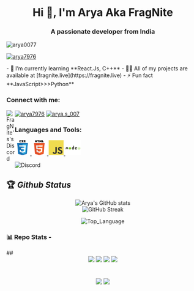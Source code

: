 <h1 align="center">Hi 👋, I'm Arya Aka FragNite</h1>
<h3 align="center">A passionate developer from India</h3>
<p align="left"> <img src="https://komarev.com/ghpvc/?username=arya0077&label=Profile%20views&color=0e75b6&style=flat" alt="arya0077" /> </p>
<p align="left"> <a href="https://twitter.com/arya7976" target="blank"><img src="https://img.shields.io/twitter/follow/arya7976?logo=twitter&style=for-the-badge" alt="arya7976" /></a> </p>
- 🌱 I’m currently learning **React.Js, C++**
- 👨‍💻 All of my projects are available at [fragnite.live](https://fragnite.live)
- ⚡ Fun fact **JavaScript>>>Python**
<h3 align="left">Connect with me:</h3>
<p align="left">
<a href="https://twitter.com/arya7976" target="blank"><img align="center" src="https://raw.githubusercontent.com/rahuldkjain/github-profile-readme-generator/master/src/images/icons/Social/twitter.svg" alt="arya7976" height="30" width="40" /></a>
<a href="https://instagram.com/arya.s_007" target="blank"><img align="center" src="https://raw.githubusercontent.com/rahuldkjain/github-profile-readme-generator/master/src/images/icons/Social/instagram.svg" alt="arya.s_007" height="30" width="40" /></a>
<a href="https://discord.gg/zvynSK7Crk">
  <img align="left" alt="FragNite's's Discord" width="22px" src="https://raw.githubusercontent.com/peterthehan/peterthehan/master/assets/discord.svg" />
</a>
</p>
<h3 align="left">Languages and Tools:</h3>
<p align="left"> <a href="https://www.w3schools.com/css/" target="_blank"> <img src="https://raw.githubusercontent.com/devicons/devicon/master/icons/css3/css3-original-wordmark.svg" alt="css3" width="40" height="40"/> </a> <a href="https://www.w3.org/html/" target="_blank"> <img src="https://raw.githubusercontent.com/devicons/devicon/master/icons/html5/html5-original-wordmark.svg" alt="html5" width="40" height="40"/> </a> <a href="https://developer.mozilla.org/en-US/docs/Web/JavaScript" target="_blank"> <img src="https://raw.githubusercontent.com/devicons/devicon/master/icons/javascript/javascript-original.svg" alt="javascript" width="40" height="40"/> </a> <a href="https://nodejs.org" target="_blank"> <img src="https://raw.githubusercontent.com/devicons/devicon/master/icons/nodejs/nodejs-original-wordmark.svg" alt="nodejs" width="40" height="40"/> </a> </p>

![Discord](https://discord.c99.nl/widget/theme-3/730424922639302693.png)

## 🏆 *Github Status*
<div align="center">

![Arya's GitHub stats](https://github-readme-stats.vercel.app/api/?username=arya0077&show_icons=true&title_color=fff&icon_color=79ff97&text_color=9f9f9f&bg_color=151515)
<br>
![GitHub Streak](https://github-readme-streak-stats.herokuapp.com/?user=arya0077&theme=dark)
<br>
  
![Top_Language](https://github-readme-stats.vercel.app/api/top-langs/?username=arya0077&repo=github-readme-stats&title_color=fff&icon_color=f9f9f9&text_color=9f9f9f&bg_color=151515&exclude_repo=genzographics.github.io,mrwow.github.io,mickysahni.github.io&langs_count=8)
</div>
<h3 align="left">📊 Repo Stats -</h3>## 
<div align="center">
<img src="https://img.shields.io/badge/Made%20with-Markdown-1f425f.svg?style=for-the-badge">
<img src="https://img.shields.io/github/stars/ItzzNeo13/ItzzNeo13.svg?style=for-the-badge">
<img src="https://img.shields.io/github/forks/ItzzNeo13/ItzzNeo13.svg?style=for-the-badge">
<img src="https://img.shields.io/badge/Maintained%3F-yes-green.svg?style=for-the-badge">

 #
 <a href="https://github.com/Arya0077" alt="https://github.com/Arya0077"><img src="https://img.shields.io/static/v1?style=for-the-badge&label=CREATED%20BY&message=Arya0077&color=000000&logo=GitHub"></a>
<img src="https://img.shields.io/github/license/Arya0077/Arya0077?style=for-the-badge">
</div>

